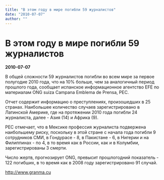 ```yaml
---
title: "В этом году в мире погибли 59 журналистов"
date: "2010-07-07"
author: ""
---
```


# В этом году в мире погибли 59 журналистов

**2010-07-07** 

В общей сложности 59 журналистов погибли во всем мире за первое полугодие 2010 года, что на 10% больше, чем за аналогичный период прошлого года, сообщает испанское информационное агентство EFE по материалам ONG suiza Campana Emblema de Prensa, PEC.

Отчет содержит информацию о преступлениях, произошедших в 25 странах. Наибольшее количество случаев зарегистрировано в Латинской Америке, где на протяжении 2010 года погибли 24 журналиста, далее - Азия (14) и Африка (9).

PEC отмечает, что в Мексике профессия журналиста подвержена наибольшему риску, поскольку в этой стране с начала года погибли 9 сотрудников СМИ, в Гондурасе - 8, в Пакистане - 6, в Нигерии и на Филиппинах - по 4, в то время как в России, как и в Колумбии, зарегистрированы 3 смерти.

Число жертв, прогнозирует ONG, превысит прошлогодний показатель - 122 погибших, в то время как в 2008 году зарегистрировано 91 случай.

http://www.granma.cu